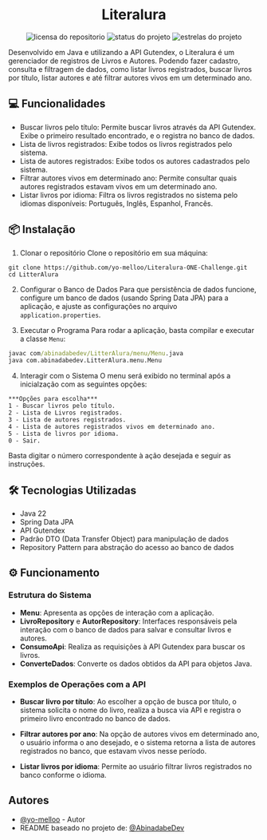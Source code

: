 <div align="center">
  
# Literalura

![licensa do repositorio](https://img.shields.io/badge/LICENSA-MIT-blue)
![status do projeto](https://img.shields.io/badge/STATUS-FINALIZADO-GREEN)
![estrelas do projeto](https://img.shields.io/github/stars/yo-melloo?style=social)

</div>

Desenvolvido em Java e utilizando a API Gutendex, o Literalura é um gerenciador de registros de Livros e Autores. Podendo fazer cadastro, consulta e filtragem de dados, como listar livros registrados, buscar livros por título, listar autores e até filtrar autores vivos em um determinado ano. 



## 💻 Funcionalidades

- Buscar livros pelo título: Permite buscar livros através da API Gutendex. Exibe o primeiro resultado encontrado, e o registra no banco de dados.
- Lista de livros registrados: Exibe todos os livros registrados pelo sistema.
- Lista de autores registrados: Exibe todos os autores cadastrados pelo sistema.
- Filtrar autores vivos em determinado ano: Permite consultar quais autores registrados estavam vivos em um determinado ano.
- Listar livros por idioma: Filtra os livros registrados no sistema pelo idiomas disponíveis: Português, Inglês, Espanhol, Francês.


## 📦 Instalação

1. Clonar o repositório
Clone o repositório em sua máquina:

``` git
git clone https://github.com/yo-melloo/Literalura-ONE-Challenge.git
cd LitterAlura
```

2. Configurar o Banco de Dados
Para que persistência de dados funcione, configure um banco de dados (usando Spring Data JPA) para a aplicação, e ajuste as configurações no arquivo `application.properties`.

3. Executar o Programa
Para rodar a aplicação, basta compilar e executar a classe `Menu`:

``` cmd
javac com/abinadabedev/LitterAlura/menu/Menu.java
java com.abinadabedev.LitterAlura.menu.Menu
```

4. Interagir com o Sistema
O menu será exibido no terminal após a inicialzação com as seguintes opções:

```
***Opções para escolha***
1 - Buscar livros pelo título.
2 - Lista de Livros registrados.
3 - Lista de autores registrados.
4 - Lista de autores registrados vivos em determinado ano.
5 - Lista de livros por idioma.
0 - Sair.
```

Basta digitar o número correspondente à ação desejada e seguir as instruções.
    
## 🛠️ Tecnologias Utilizadas
* Java 22
* Spring Data JPA
* API Gutendex
* Padrão DTO (Data Transfer Object) para manipulação de dados
* Repository Pattern para abstração do acesso ao banco de dados
## ⚙️ Funcionamento
### Estrutura do Sistema
- **Menu**: Apresenta as opções de interação com a aplicação.
- **LivroRepository** e **AutorRepository**: Interfaces responsáveis pela interação com o banco de dados para salvar e consultar livros e autores.
- **ConsumoApi**: Realiza as requisições à API Gutendex para buscar os livros.
- **ConverteDados**: Converte os dados obtidos da API para objetos Java.

### Exemplos de Operações com a API
- **Buscar livro por título**: Ao escolher a opção de busca por título, o sistema solicita o nome do livro, realiza a busca via API e registra o primeiro livro encontrado no banco de dados.

- **Filtrar autores por ano**: Na opção de autores vivos em determinado ano, o usuário informa o ano desejado, e o sistema retorna a lista de autores registrados no banco, que estavam vivos nesse período.

- **Listar livros por idioma**: Permite ao usuário filtrar livros registrados no banco conforme o idioma.
## Autores

- [@yo-melloo](https://github.com/yo-melloo) - Autor
- README baseado no projeto de: [@AbinadabeDev](https://github.com/AbinadabeDev)

